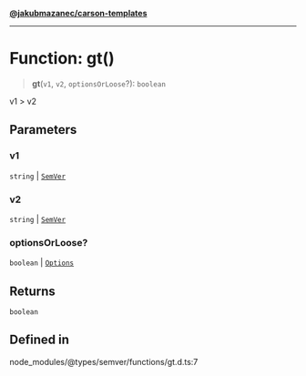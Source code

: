 [**@jakubmazanec/carson-templates**](../../../README.md)

---

# Function: gt()

> **gt**(`v1`, `v2`, `optionsOrLoose`?): `boolean`

v1 > v2

## Parameters

### v1

`string` | [`SemVer`](../classes/SemVer.md)

### v2

`string` | [`SemVer`](../classes/SemVer.md)

### optionsOrLoose?

`boolean` | [`Options`](../interfaces/Options.md)

## Returns

`boolean`

## Defined in

node_modules/@types/semver/functions/gt.d.ts:7
